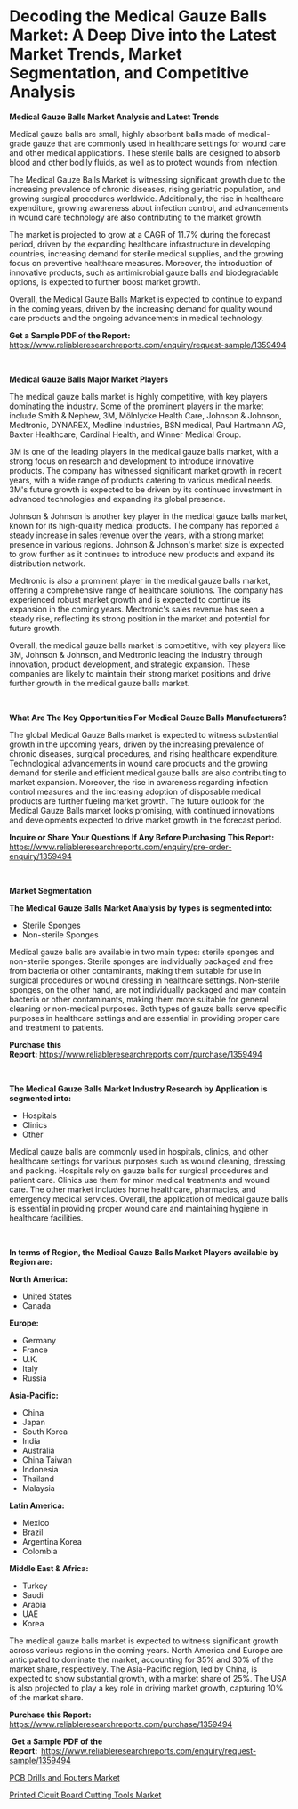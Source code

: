 <p><h1>Decoding the Medical Gauze Balls Market: A Deep Dive into the Latest Market Trends, Market Segmentation, and Competitive Analysis</h1></p><p><strong>Medical Gauze Balls Market Analysis and Latest Trends</strong></p>
<p><p>Medical gauze balls are small, highly absorbent balls made of medical-grade gauze that are commonly used in healthcare settings for wound care and other medical applications. These sterile balls are designed to absorb blood and other bodily fluids, as well as to protect wounds from infection.</p><p>The Medical Gauze Balls Market is witnessing significant growth due to the increasing prevalence of chronic diseases, rising geriatric population, and growing surgical procedures worldwide. Additionally, the rise in healthcare expenditure, growing awareness about infection control, and advancements in wound care technology are also contributing to the market growth.</p><p>The market is projected to grow at a CAGR of 11.7% during the forecast period, driven by the expanding healthcare infrastructure in developing countries, increasing demand for sterile medical supplies, and the growing focus on preventive healthcare measures. Moreover, the introduction of innovative products, such as antimicrobial gauze balls and biodegradable options, is expected to further boost market growth.</p><p>Overall, the Medical Gauze Balls Market is expected to continue to expand in the coming years, driven by the increasing demand for quality wound care products and the ongoing advancements in medical technology.</p></p>
<p><strong>Get a Sample PDF of the Report:&nbsp;</strong> <a href="https://www.reliableresearchreports.com/enquiry/request-sample/1359494">https://www.reliableresearchreports.com/enquiry/request-sample/1359494</a></p>
<p>&nbsp;</p>
<p><strong>Medical Gauze Balls Major Market Players</strong></p>
<p><p>The medical gauze balls market is highly competitive, with key players dominating the industry. Some of the prominent players in the market include Smith & Nephew, 3M, Mölnlycke Health Care, Johnson & Johnson, Medtronic, DYNAREX, Medline Industries, BSN medical, Paul Hartmann AG, Baxter Healthcare, Cardinal Health, and Winner Medical Group.</p><p>3M is one of the leading players in the medical gauze balls market, with a strong focus on research and development to introduce innovative products. The company has witnessed significant market growth in recent years, with a wide range of products catering to various medical needs. 3M's future growth is expected to be driven by its continued investment in advanced technologies and expanding its global presence.</p><p>Johnson & Johnson is another key player in the medical gauze balls market, known for its high-quality medical products. The company has reported a steady increase in sales revenue over the years, with a strong market presence in various regions. Johnson & Johnson's market size is expected to grow further as it continues to introduce new products and expand its distribution network.</p><p>Medtronic is also a prominent player in the medical gauze balls market, offering a comprehensive range of healthcare solutions. The company has experienced robust market growth and is expected to continue its expansion in the coming years. Medtronic's sales revenue has seen a steady rise, reflecting its strong position in the market and potential for future growth.</p><p>Overall, the medical gauze balls market is competitive, with key players like 3M, Johnson & Johnson, and Medtronic leading the industry through innovation, product development, and strategic expansion. These companies are likely to maintain their strong market positions and drive further growth in the medical gauze balls market.</p></p>
<p>&nbsp;</p>
<p><strong>What Are The Key Opportunities For Medical Gauze Balls Manufacturers?</strong></p>
<p><p>The global Medical Gauze Balls market is expected to witness substantial growth in the upcoming years, driven by the increasing prevalence of chronic diseases, surgical procedures, and rising healthcare expenditure. Technological advancements in wound care products and the growing demand for sterile and efficient medical gauze balls are also contributing to market expansion. Moreover, the rise in awareness regarding infection control measures and the increasing adoption of disposable medical products are further fueling market growth. The future outlook for the Medical Gauze Balls market looks promising, with continued innovations and developments expected to drive market growth in the forecast period.</p></p>
<p><strong>Inquire or Share Your Questions If Any Before Purchasing This Report:</strong> <a href="https://www.reliableresearchreports.com/enquiry/pre-order-enquiry/1359494">https://www.reliableresearchreports.com/enquiry/pre-order-enquiry/1359494</a></p>
<p>&nbsp;</p>
<p><strong>Market Segmentation</strong></p>
<p><strong>The Medical Gauze Balls Market Analysis by types is segmented into:</strong></p>
<p><ul><li>Sterile Sponges</li><li>Non-sterile Sponges</li></ul></p>
<p><p>Medical gauze balls are available in two main types: sterile sponges and non-sterile sponges. Sterile sponges are individually packaged and free from bacteria or other contaminants, making them suitable for use in surgical procedures or wound dressing in healthcare settings. Non-sterile sponges, on the other hand, are not individually packaged and may contain bacteria or other contaminants, making them more suitable for general cleaning or non-medical purposes. Both types of gauze balls serve specific purposes in healthcare settings and are essential in providing proper care and treatment to patients.</p></p>
<p><strong>Purchase this Report:&nbsp;</strong><a href="https://www.reliableresearchreports.com/purchase/1359494">https://www.reliableresearchreports.com/purchase/1359494</a></p>
<p>&nbsp;</p>
<p><strong>The Medical Gauze Balls Market Industry Research by Application is segmented into:</strong></p>
<p><ul><li>Hospitals</li><li>Clinics</li><li>Other</li></ul></p>
<p><p>Medical gauze balls are commonly used in hospitals, clinics, and other healthcare settings for various purposes such as wound cleaning, dressing, and packing. Hospitals rely on gauze balls for surgical procedures and patient care. Clinics use them for minor medical treatments and wound care. The other market includes home healthcare, pharmacies, and emergency medical services. Overall, the application of medical gauze balls is essential in providing proper wound care and maintaining hygiene in healthcare facilities.</p></p>
<p>&nbsp;</p>
<p><strong>In terms of Region, the Medical Gauze Balls Market Players available by Region are:</strong></p>
<p>
    <p> <strong> North America: </strong>
        <ul>
            <li>United States</li>
            <li>Canada</li>
        </ul>
        </p> 
    <p> <strong> Europe: </strong>
        <ul>
            <li>Germany</li>
            <li>France</li>
            <li>U.K.</li>
            <li>Italy</li>
            <li>Russia</li>
        </ul>
        </p> 
    <p> <strong> Asia-Pacific: </strong>
        <ul>
            <li>China</li>
            <li>Japan</li>
            <li>South Korea</li>
            <li>India</li>
            <li>Australia</li>
            <li>China Taiwan</li>
            <li>Indonesia</li>
            <li>Thailand</li>
            <li>Malaysia</li>
        </ul>
        </p> 
    <p> <strong> Latin America: </strong>
        <ul>
            <li>Mexico</li>
            <li>Brazil</li>
            <li>Argentina Korea</li>
            <li>Colombia</li>
        </ul>
        </p> 
    <p> <strong> Middle East & Africa: </strong>
        <ul>
            <li>Turkey</li>
            <li>Saudi</li>
            <li>Arabia</li>
            <li>UAE</li>
            <li>Korea</li>
        </ul>
    </p>
    </p>
<p><p>The medical gauze balls market is expected to witness significant growth across various regions in the coming years. North America and Europe are anticipated to dominate the market, accounting for 35% and 30% of the market share, respectively. The Asia-Pacific region, led by China, is expected to show substantial growth, with a market share of 25%. The USA is also projected to play a key role in driving market growth, capturing 10% of the market share.</p></p>
<p><strong>Purchase this Report: </strong><a href="https://www.reliableresearchreports.com/purchase/1359494">https://www.reliableresearchreports.com/purchase/1359494</a></p>
<p>&nbsp;<strong>Get a Sample PDF of the Report:&nbsp;&nbsp;</strong><a href="https://www.reliableresearchreports.com/enquiry/request-sample/1359494">https://www.reliableresearchreports.com/enquiry/request-sample/1359494</a></p>
<p><strong></strong></p>
<p><p><a href="https://medium.com/@juanitalang2023/pcb-drills-and-routers-market-furnishes-information-on-market-share-market-trends-and-market-cf5883db9cde">PCB Drills and Routers Market</a></p><p><a href="https://medium.com/@juanitalang2023/printed-cicuit-board-cutting-tools-market-report-reveals-the-latest-trends-and-growth-opportunities-d6aaf4d87874">Printed Cicuit Board Cutting Tools Market</a></p></p>